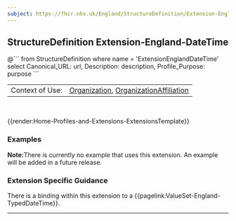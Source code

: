 ```yaml
---
subject: https://fhir.nhs.uk/England/StructureDefinition/Extension-England-DateTime
---
```


## StructureDefinition Extension-England-DateTime

<div id="transpose">
@```
from
	StructureDefinition
where
	name = 'ExtensionEnglandDateTime'
select
	Canonical_URL: url,
	Description: description,
	Profile_Purpose: purpose
```
</div>

<table id="addToTranspose">
<tr><td>Context of Use: </td>
<td><a href='https://simplifier.net/guide/UK-Core-Implementation-Guide-STU3-Sequence/Home/ProfilesandExtensions/Profile-UKCore-Organization?version=current' target="_blank">Organization</a>, <a href='https://simplifier.net/guide/UKCoreImplementationGuideAssetsinDevelopment/Home/ProfilesandExtensions/Profile-UKCore-OrganizationAffiliation?version=current' target="_blank">OrganizationAffiliation</a></td>
</tr>
</table>
<br>

{{render:Home-Profiles-and-Extensions-ExtensionsTemplate}}

<div id="Examples" class="tabcontent">
  <h3>Examples</h3>
  <b>Note:</b>There is currently no example that uses this extension. An example will be added in a future release.<br>
</div>

<h3>Extension Specific Guidance</h3>
There is a binding within this extension to a {{pagelink:ValueSet-England-TypedDateTime}}.

---